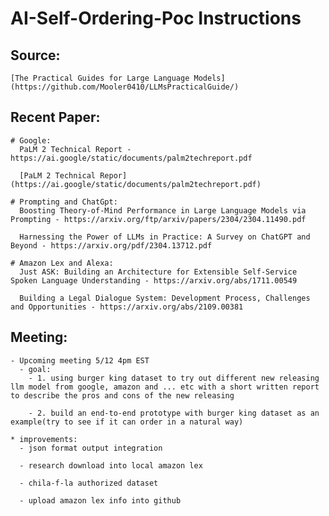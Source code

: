 # AI-Self-Ordering-Poc Instructions
  ## Source:
    [The Practical Guides for Large Language Models](https://github.com/Mooler0410/LLMsPracticalGuide/)
  
  ## Recent Paper:
    # Google:
      PaLM 2 Technical Report - https://ai.google/static/documents/palm2techreport.pdf
      
      [PaLM 2 Technical Repor](https://ai.google/static/documents/palm2techreport.pdf)
    
    # Prompting and ChatGpt:
      Boosting Theory-of-Mind Performance in Large Language Models via Prompting - https://arxiv.org/ftp/arxiv/papers/2304/2304.11490.pdf

      Harnessing the Power of LLMs in Practice: A Survey on ChatGPT and Beyond - https://arxiv.org/pdf/2304.13712.pdf
    
    # Amazon Lex and Alexa:
      Just ASK: Building an Architecture for Extensible Self-Service Spoken Language Understanding - https://arxiv.org/abs/1711.00549

      Building a Legal Dialogue System: Development Process, Challenges and Opportunities - https://arxiv.org/abs/2109.00381


  ## Meeting:
    - Upcoming meeting 5/12 4pm EST
      - goal:
        - 1. using burger king dataset to try out different new releasing llm model from google, amazon and ... etc with a short written report to describe the pros and cons of the new releasing

        - 2. build an end-to-end prototype with burger king dataset as an example(try to see if it can order in a natural way)
    
    * improvements:
      - json format output integration
      
      - research download into local amazon lex
      
      - chila-f-la authorized dataset
      
      - upload amazon lex info into github
      
      
  
